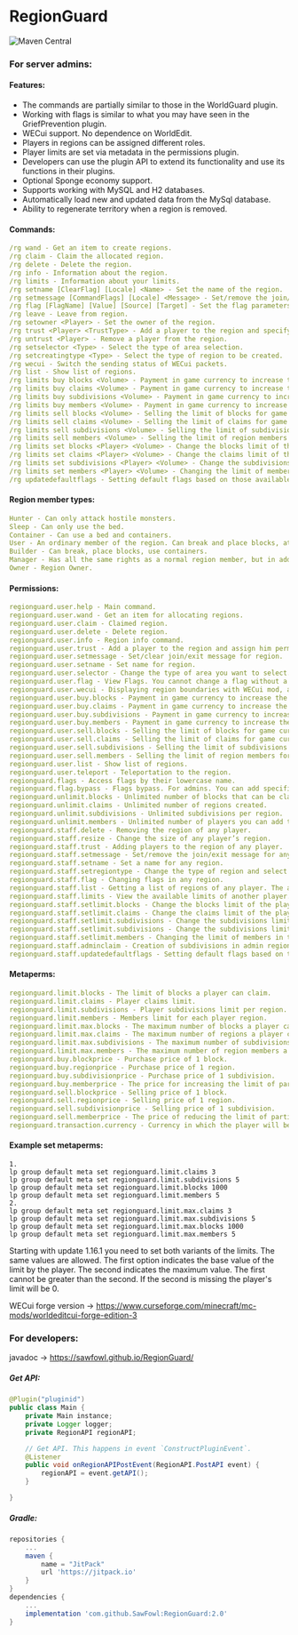 # RegionGuard

 ![Maven Central](https://github.com/SawFowl/RegionGuard/actions/workflows/gradle-publish.yml/badge.svg?branch=1.10.0)

### For server admins:
#### Features:
- The commands are partially similar to those in the WorldGuard plugin.
- Working with flags is similar to what you may have seen in the GriefPrevention plugin.
- WECui support. No dependence on WorldEdit.
- Players in regions can be assigned different roles.
- Player limits are set via metadata in the permissions plugin.
- Developers can use the plugin API to extend its functionality and use its functions in their plugins.
- Optional Sponge economy support.
- Supports working with MySQL and H2 databases.
- Automatically load new and updated data from the MySql database.
- Ability to regenerate territory when a region is removed.

#### Commands:
```yaml
/rg wand - Get an item to create regions.
/rg claim - Claim the allocated region.
/rg delete - Delete the region.
/rg info - Information about the region.
/rg limits - Information about your limits.
/rg setname [ClearFlag] [Locale] <Name> - Set the name of the region.
/rg setmessage [CommandFlags] [Locale] <Message> - Set/remove the join/exit message in the region.
/rg flag [FlagName] [Value] [Source] [Target] - Set the flag parameters.
/rg leave - Leave from region.
/rg setowner <Player> - Set the owner of the region.
/rg trust <Player> <TrustType> - Add a player to the region and specify his rights in the region.
/rg untrust <Player> - Remove a player from the region.
/rg setselector <Type> - Select the type of area selection.
/rg setcreatingtype <Type> - Select the type of region to be created.
/rg wecui - Switch the sending status of WECui packets.
/rg list - Show list of regions.
/rg limits buy blocks <Volume> - Payment in game currency to increase the limit of blocks.
/rg limits buy claims <Volume> - Payment in game currency to increase the limit of claims.
/rg limits buy subdivisions <Volume> - Payment in game currency to increase the limit of subdivisions.
/rg limits buy members <Volume> - Payment in game currency to increase the limit of region members.
/rg limits sell blocks <Volume> - Selling the limit of blocks for game currency.
/rg limits sell claims <Volume> - Selling the limit of claims for game currency.
/rg limits sell subdivisions <Volume> - Selling the limit of subdivisions for game currency.
/rg limits sell members <Volume> - Selling the limit of region members for game currency.
/rg limits set blocks <Player> <Volume> - Change the blocks limit of the player.
/rg limits set claims <Player> <Volume> - Change the claims limit of the player.
/rg limits set subdivisions <Player> <Volume> - Change the subdivisions limit of the player.
/rg limits set members <Player> <Volume> - Changing the limit of members in the player regions.
/rg updatedefaultflags - Setting default flags based on those available in the region at the player location.
```

#### Region member types:
```yaml
Hunter - Can only attack hostile monsters.
Sleep - Can only use the bed.
Container - Can use a bed and containers.
User - An ordinary member of the region. Can break and place blocks, attack any mobs and so on.
Builder - Can break, place blocks, use containers.
Manager - Has all the same rights as a normal region member, but in addition can add or exclude other members.
Owner - Region Owner.
```

#### Permissions:
```yaml
regionguard.user.help - Main command.
regionguard.user.wand - Get an item for allocating regions.
regionguard.user.claim - Claimed region.
regionguard.user.delete - Delete region.
regionguard.user.info - Region info command.
regionguard.user.trust - Add a player to the region and assign him permissions.
regionguard.user.setmessage - Set/clear join/exit message for region.
regionguard.user.setname - Set name for region.
regionguard.user.selector - Change the type of area you want to select.
regionguard.user.flag - View Flags. You cannot change a flag without a permission for him.
regionguard.user.wecui - Displaying region boundaries with WECui mod, as well as switching the status of working with the mod.
regionguard.user.buy.blocks - Payment in game currency to increase the limit of blocks.
regionguard.user.buy.claims - Payment in game currency to increase the limit of claims.
regionguard.user.buy.subdivisions - Payment in game currency to increase the limit of subdivisions.
regionguard.user.buy.members - Payment in game currency to increase the limit of region members.
regionguard.user.sell.blocks - Selling the limit of blocks for game currency.
regionguard.user.sell.claims - Selling the limit of claims for game currency.
regionguard.user.sell.subdivisions - Selling the limit of subdivisions for game currency.
regionguard.user.sell.members - Selling the limit of region members for game currency.
regionguard.user.list - Show list of regions.
regionguard.user.teleport - Teleportation to the region.
regionguard.flags - Access flags by their lowercase name.
regionguard.flag.bypass - Flags bypass. For admins. You can add specific flags in lower-case to the permission.
regionguard.unlimit.blocks - Unlimited number of blocks that can be claimed.
regionguard.unlimit.claims - Unlimited number of regions created.
regionguard.unlimit.subdivisions - Unlimited subdivisions per region.
regionguard.unlimit.members - Unlimited number of players you can add to the region.
regionguard.staff.delete - Removing the region of any player.
regionguard.staff.resize - Change the size of any player’s region.
regionguard.staff.trust - Adding players to the region of any player.
regionguard.staff.setmessage - Set/remove the join/exit message for any region.
regionguard.staff.setname - Set a name for any region.
regionguard.staff.setregiontype - Change the type of region and select the type of regions to be created.
regionguard.staff.flag - Changing flags in any region.
regionguard.staff.list - Getting a list of regions of any player. The ability to teleport is available by default.
regionguard.staff.limits - View the available limits of another player.
regionguard.staff.setlimit.blocks - Change the blocks limit of the player.
regionguard.staff.setlimit.claims - Change the claims limit of the player.
regionguard.staff.setlimit.subdivisions - Change the subdivisions limit of the player.
regionguard.staff.setlimit.subdivisions - Change the subdivisions limit of the player.
regionguard.staff.setlimit.members - Changing the limit of members in the player regions.
regionguard.staff.adminclaim - Creation of subdivisions in admin regions.
regionguard.staff.updatedefaultflags - Setting default flags based on those available in the region at the player location.
```
#### Metaperms:
```yaml
regionguard.limit.blocks - The limit of blocks a player can claim.
regionguard.limit.claims - Player claims limit.
regionguard.limit.subdivisions - Player subdivisions limit per region.
regionguard.limit.members - Members limit for each player region.
regionguard.limit.max.blocks - The maximum number of blocks a player can claim when using the economy.
regionguard.limit.max.claims - The maximum number of regions a player can claim when using the economy.
regionguard.limit.max.subdivisions - The maximum number of subdivisions a player can claim when using the economy.
regionguard.limit.max.members - The maximum number of region members a player can add using the economy.
regionguard.buy.blockprice - Purchase price of 1 block.
regionguard.buy.regionprice - Purchase price of 1 region.
regionguard.buy.subdivisionprice - Purchase price of 1 subdivision.
regionguard.buy.memberprice - The price for increasing the limit of participants by 1.
regionguard.sell.blockprice - Selling price of 1 block.
regionguard.sell.regionprice - Selling price of 1 region.
regionguard.sell.subdivisionprice - Selling price of 1 subdivision.
regionguard.sell.memberprice - The price of reducing the limit of participants by 1.
regionguard.transaction.currency - Currency in which the player will be buying and selling limits.
```

#### Example set metaperms:
```
1.
lp group default meta set regionguard.limit.claims 3
lp group default meta set regionguard.limit.subdivisions 5
lp group default meta set regionguard.limit.blocks 1000
lp group default meta set regionguard.limit.members 5
2.
lp group default meta set regionguard.limit.max.claims 3
lp group default meta set regionguard.limit.max.subdivisions 5
lp group default meta set regionguard.limit.max.blocks 1000
lp group default meta set regionguard.limit.max.members 5
```
Starting with update 1.16.1 you need to set both variants of the limits. The same values are allowed. The first option indicates the base value of the limit by the player. The second indicates the maximum value. The first cannot be greater than the second. If the second is missing the player's limit will be 0.

WECui forge version -> https://www.curseforge.com/minecraft/mc-mods/worldeditcui-forge-edition-3

### For developers:
javadoc -> https://sawfowl.github.io/RegionGuard/
##### Get API:
```JAVA
@Plugin("pluginid")
public class Main {
	private Main instance;
	private Logger logger;
	private RegionAPI regionAPI;

	// Get API. This happens in event `ConstructPluginEvent`.
	@Listener
	public void onRegionAPIPostEvent(RegionAPI.PostAPI event) {
		regionAPI = event.getAPI();
	}

}
```
##### Gradle:
```gradle
repositories {
	...
	maven { 
		name = "JitPack"
		url 'https://jitpack.io' 
	}
}
dependencies {
	...
	implementation 'com.github.SawFowl:RegionGuard:2.0'
}
```
